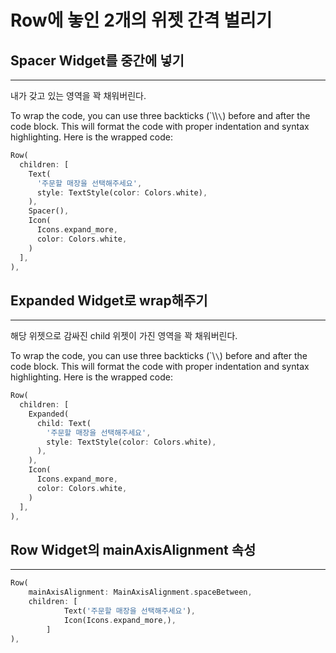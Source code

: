 # Row에 놓인 2개의 위젯 간격 벌리기

## Spacer Widget를 중간에 넣기

---

내가 갖고 있는 영역을 꽉 채워버린다.

To wrap the code, you can use three backticks (\`\\\\`\`) before and after the code block. This will format the code with proper indentation and syntax highlighting. Here is the wrapped code:

```dart
Row(
  children: [
    Text(
      '주문할 매장을 선택해주세요',
      style: TextStyle(color: Colors.white),
    ),
    Spacer(),
    Icon(
      Icons.expand_more,
      color: Colors.white,
    )
  ],
),

```

## Expanded Widget로 wrap해주기

---

해당 위젯으로 감싸진 child 위젯이 가진 영역을 꽉 채워버린다.

To wrap the code, you can use three backticks (\`\\`\`) before and after the code block. This will format the code with proper indentation and syntax highlighting. Here is the wrapped code:

```dart
Row(
  children: [
    Expanded(
      child: Text(
        '주문할 매장을 선택해주세요',
        style: TextStyle(color: Colors.white),
      ),
    ),
    Icon(
      Icons.expand_more,
      color: Colors.white,
    )
  ],
),

```

## Row Widget의 mainAxisAlignment 속성

---

```dart
Row(
	mainAxisAlignment: MainAxisAlignment.spaceBetween,
	children: [
			Text('주문할 매장을 선택해주세요'),
			Icon(Icons.expand_more,),
		]
),
```
